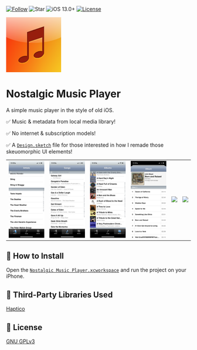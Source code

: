 [![Follow](https://img.shields.io/github/followers/yusif-projects?style=social)](https://github.com/yusif-projects)
![Star](https://img.shields.io/github/stars/yusif-projects/NostalgicMusicPlayer?style=social)
![iOS 13.0+](https://img.shields.io/badge/iOS-13.0%2B-blue.svg)
[![License](https://img.shields.io/github/license/yusif-projects/NostalgicMusicPlayer)](https://github.com/yusif-projects/NostalgicMusicPlayer/blob/main/LICENSE)

<img src="https://github.com/yusif-projects/NostalgicMusicPlayer/blob/main/Nostalgic%20Music%20Player/Resources/Assets.xcassets/AppIcon.appiconset/Artboard%401024x1024.png" width="150"/>

# Nostalgic Music Player

A simple music player in the style of old iOS.

✅ Music & metadata from local media library!

✅ No internet & subscription models!

✅ A [`Design.sketch`](https://github.com/yusif-projects/NostalgicMusicPlayer/blob/main/Design.sketch) file for those interested in how I remade those skeuomorphic UI elements!

<table>
  <tr>
    <td><img src="https://github.com/yusif-projects/NostalgicMusicPlayer/blob/main/Images%20and%20Gifs/Artists.PNG" width="150"/></td>
    <td><img src="https://github.com/yusif-projects/NostalgicMusicPlayer/blob/main/Images%20and%20Gifs/Songs.PNG" width="150"/></td>
    <td><img src="https://github.com/yusif-projects/NostalgicMusicPlayer/blob/main/Images%20and%20Gifs/Albums.PNG" width="150"/></td>
    <td><img src="https://github.com/yusif-projects/NostalgicMusicPlayer/blob/main/Images%20and%20Gifs/Album.PNG" width="150"/></td>
    <td><img src="https://github.com/yusif-projects/NostalgicMusicPlayer/blob/main/Images%20and%20Gifs/Player.PNG" width="150"/></td>
    <td><img src="https://github.com/yusif-projects/NostalgicMusicPlayer/blob/main/Images%20and%20Gifs/Albums%20by%20Artist.PNG" width="150"/></td>
  </tr>
</table>


## 🎵 How to Install

Open the [`Nostalgic Music Player.xcworkspace`](https://github.com/yusif-projects/NostalgicMusicPlayer/tree/main/Custom%20Music%20Player.xcworkspace) and run the project on your iPhone.

## 📖 Third-Party Libraries Used

[Haptico](https://github.com/iSapozhnik/Haptico)

## 📝 License

[GNU GPLv3](https://choosealicense.com/licenses/gpl-3.0/)